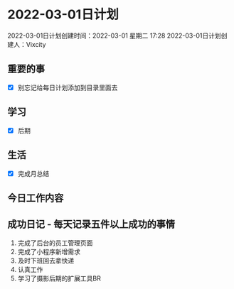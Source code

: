 # 2022-03-01日计划

2022-03-01日计划创建时间：2022-03-01 星期二  17:28
2022-03-01日计划创建人：Vixcity

## 重要的事
- [x] 别忘记给每日计划添加到目录里面去

## 学习
- [x] 后期

## 生活
- [x] 完成月总结
 
## 今日工作内容

## 成功日记 - 每天记录五件以上成功的事情
1. 完成了后台的员工管理页面
2. 完成了小程序新增需求
3. 及时下班回去拿快递
4. 认真工作
5.  学习了摄影后期的扩展工具BR